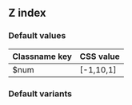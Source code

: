 ## Z index


<!-- <values.zIndex> -->
### Default values
|Classname key|CSS value|
|-------------|---------|
|$num         |[-1,10,1]|

<!-- </values.zIndex> -->


<!-- <variants.zIndex> -->
### Default variants

<!-- </variants.zIndex> -->
